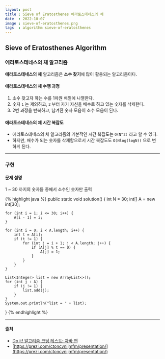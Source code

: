 ```yaml
---
layout: post
title : Sieve of Eratosthenes 에라토스테네스의 체
date  : 2022-10-07
image : sieve-of-eratosthenes.png
tags  : algorithm sieve-of-eratosthenes
---
```


## Sieve of Eratosthenes Algorithm
### 에라토스테네스의 체 알고리즘
**에라토스테네스의 체** 알고리즘은 **소수 찾기**에 많이 활용되는 알고리즘이다.

#### 에라토스테네스의 체 수행 과정
1. 소수 찾고자 하는 수를 1차원 배열에 나열한다.
2. 숫자 `1` 는 제외하고, `2` 부터 자기 자신을 배수로 하고 있는 숫자를 삭제한다.
3. 2번 과정을 반복하고, 남겨진 숫자 모음이 소수 모음이 된다.

#### 에라토스테네스의 체 시간 복잡도
- 에라토스테네스의 체 알고리즘의 기본적인 시간 복잡도는 `O(N^2)` 라고 할 수 있다.
- 하지만, 배수가 되는 숫자를 삭제함으로서 시간 복잡도도 `O(Nlog(logN))` 으로 변하게 된다.

---

### 구현
#### 문제 설명
1 ~ 30 까지의 숫자들 중에서 소수인 숫자만 출력

{% highlight java %}
public static void solution() {
    int N = 30;
    int[] A = new int[30];

    for (int i = 1; i <= 30; i++) {
        A[i - 1] = i;
    }

    for (int i = 0; i < A.length; i++) {
        int t = A[i];
        if (t != 1) {
            for (int j = i + 1; j < A.length; j++) {
                if (A[j] % t == 0) {
                    A[j] = 1;
                }
            }
        }
    }

    List<Integer> list = new ArrayList<>();
    for (int j : A) {
        if (j != 1) {
            list.add(j);
        }
    }
    System.out.println("list = " + list);
}
{% endhighlight %}

---

#### 출처
- [Do it! 알고리즘 코딩 테스트: 자바 편](http://www.kyobobook.co.kr/product)
- [https://prezi.com/ctoncynjjmfm/presentation/](https://prezi.com/ctoncynjjmfm/presentation/)

